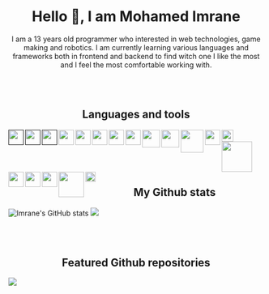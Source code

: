 <h1 align="center">Hello 👋, I am Mohamed Imrane</h1>

<p align="center">
I am a 13 years old programmer who interested in web technologies, game making and robotics. I am currently learning various languages and frameworks both in frontend and backend to find witch one I like the most and I feel the most comfortable working with.
</p>

<br>
<br>

<h2 align="center">Languages and tools</h2>

[<img align="left" src="https://cdn-icons-png.flaticon.com/512/732/732212.png" width="30px" />]()
[<img align="left" src="https://upload.wikimedia.org/wikipedia/commons/thumb/6/62/CSS3_logo.svg/240px-CSS3_logo.svg.png" width="30px" />]()
[<img align="left" src="https://upload.wikimedia.org/wikipedia/commons/thumb/6/6a/JavaScript-logo.png/600px-JavaScript-logo.png" width="30px" />]()
[<img align="left" src="https://upload.wikimedia.org/wikipedia/commons/thumb/4/4c/Typescript_logo_2020.svg/1200px-Typescript_logo_2020.svg.png" width="30px" />](https://www.typescriptlang.org/)
[<img align="left" src="https://upload.wikimedia.org/wikipedia/commons/thumb/9/95/Vue.js_Logo_2.svg/1184px-Vue.js_Logo_2.svg.png" width="30px" />](http://vuejs.org/)
[<img align="left" src="https://seeklogo.com/images/A/alpine-js-logo-21F4169EAB-seeklogo.com.png" width="30px" />](http://alpinejs.dev/)
[<img align="left" src="https://gridsome.org/logos/only-logo.svg" width="30px" />](https://gridsome.org/)
[<img align="left" src="https://iconape.com/wp-content/png_logo_vector/nuxt-logo.png" width="30px" />](http://nuxtjs.org/)
[<img align="left" src="https://cdn.worldvectorlogo.com/logos/tailwind-css-2.svg" width="35px" />](http://tailwindcss.com/)
[<img align="left" src="https://windicss.org/assets/logo.svg" width="35px" />](https://windicss.org/)
[<img align="left" src="https://ditcraft.io/images/php.png" width="45px" />](https://www.php.net/)
[<img align="left" src="https://cdn.worldvectorlogo.com/logos/laravel-2.svg" width="30px" />](https://laravel.com/)
[<img align="left" src="https://seeklogo.com/images/G/go-logo-046185B647-seeklogo.com.png" width="23px" />](http://golang.org/)
[<img align="left" src="https://gofiber.io/assets/images/logo.svg" width="60px" />](https://gofiber.io/)
<br>
<br>
[<img align="left" src="https://seeklogo.com/images/N/nativescript-logo-309BDE68D3-seeklogo.com.png" width="30px" />](https://nativescript.org/)
[<img align="left" src="https://iconape.com/wp-content/png_logo_vector/arduino-logo.png" width="30px" />](http://arduino.cc)
[<img align="left" src="https://seeklogo.com/images/U/unity-logo-988A22E703-seeklogo.com.png" width="30px" />](https://unity.com/)
[<img align="left" src="https://upload.wikimedia.org/wikipedia/commons/thumb/e/e0/Git-logo.svg/1280px-Git-logo.svg.png" width="50px" />](https://git-scm.com/)
[<img align="left" src="https://cdn.worldvectorlogo.com/logos/figma-1.svg" width="20px" />](https://figma.com/)

<br>
<br>

<h2 align="center">My Github stats</h2>

<!-- ![Imrane's GitHub stats](https://github-readme-stats.vercel.app/api?username=mohamedimrane&theme=default) -->
<!-- ![Imrane's GitHub stats](https://github-readme-stats.vercel.app/api?username=mohamedimrane&theme=dark) -->
<!-- ![Imrane's GitHub stats](https://github-readme-stats.vercel.app/api?username=mohamedimrane&theme=prussian) -->
<!-- ![Imrane's GitHub stats](https://github-readme-stats.vercel.app/api?username=mohamedimrane&theme=vue) -->
<!-- ![Imrane's GitHub stats](https://github-readme-stats.vercel.app/api?username=mohamedimrane&theme=vue-dark) -->

![Imrane's GitHub stats](https://github-readme-stats.vercel.app/api?username=mohamedimrane&theme=nord)
![](https://github-readme-stats.vercel.app/api/top-langs/?username=mohamedimrane&langs_count=8&theme=nord)

<br>
<br>

<h2 align="center">Featured Github repositories</h2>

![](https://github-readme-stats.vercel.app/api/pin/?username=mohamedimrane&repo=gofiber-blog)
